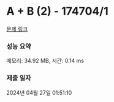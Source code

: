 # A + B (2) - 174704/1 

[문제 링크](https://level.goorm.io/exam/174704/a-b-2/quiz/1) 

### 성능 요약

메모리: 34.92 MB, 시간: 0.14 ms

### 제출 일자

2024년 04월 27일 01:51:10

